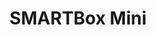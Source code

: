 ---
title: SMARTBox Mini
layout: bundle
image: '/images/devices/device-list/smartbox-mini.jpg'
brand: SMARTBox
aliases:
  - /devices/smartbox
  - /devices/smartbox-modus
---